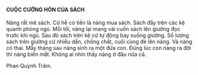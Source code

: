#### CUỘC CƯỠNG HÔN CỦA SÁCH 

Nàng rất mê sách. Cứ hễ có tiền là nàng mua sách. Sách đầy trên các kệ quanh phòng ngủ. Mỗi tối, nàng lại mang vài cuốn sách lên giường đọc trước khi ngủ. Sau đó sách trên kệ cứ tự động bay xuống giường. Số lượng sách trên giường cứ nhiều dần, chồng chất, cuối cùng đè lên nàng. Và nàng có thai. Mấy tháng sau nàng sinh ra một đứa con. Đúng lúc con nàng ra đời thì nàng biến mất. Không ai nhìn thấy nàng ở đâu nữa cả.

Phan Quỳnh Trâm.